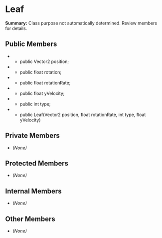 # Leaf

**Summary:** Class purpose not automatically determined. Review members for details.

## Public Members
- - public Vector2 position;
- - public float rotation;
- - public float rotationRate;
- - public float yVelocity;
- - public int type;
- - public Leaf(Vector2 position, float rotationRate, int type, float yVelocity)

## Private Members
- *(None)*

## Protected Members
- *(None)*

## Internal Members
- *(None)*

## Other Members
- *(None)*
